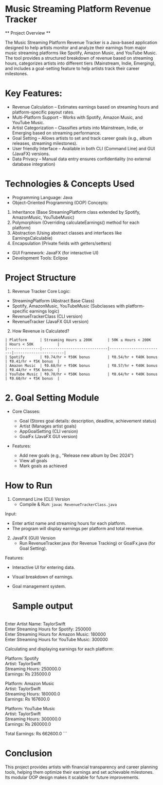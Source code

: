 # Music Streaming Platform Revenue Tracker
** Project Overview **

The Music Streaming Platform Revenue Tracker is a Java-based application designed to help artists monitor and analyze their earnings from major music streaming platforms like Spotify, Amazon Music, and YouTube Music. The tool provides a structured breakdown of revenue based on streaming hours, categorizes artists into different tiers (Mainstream, Indie, Emerging), and includes a goal-setting feature to help artists track their career milestones.

# Key Features:
- Revenue Calculation – Estimates earnings based on streaming hours and platform-specific payout rates.
-  Multi-Platform Support – Works with Spotify, Amazon Music, and YouTube Music.
-   Artist Categorization – Classifies artists into Mainstream, Indie, or Emerging based on streaming performance.
-    Goal Setting – Allows artists to set and track career goals (e.g., album releases, streaming milestones).
- User friendly Interface – Available in both CLI (Command Line) and GUI (JavaFX) versions. 
- Data Privacy – Manual data entry ensures confidentiality (no external database integration)

# Technologies & Concepts Used
- Programming Language: Java
- Object-Oriented Programming (OOP) Concepts:

1. Inheritance (Base StreamingPlatform class extended by Spotify, AmazonMusic, YouTubeMusic)
2. Polymorphism (Overriding calculateEarnings() method for each platform)
3. Abstraction (Using abstract classes and interfaces like EarningsCalculable)
4. Encapsulation (Private fields with getters/setters)

- GUI Framework: JavaFX (for interactive UI)
- Development Tools: Eclipse

# Project Structure
1. Revenue Tracker
Core Logic:
- StreamingPlatform (Abstract Base Class)
- Spotify, AmazonMusic, YouTubeMusic (Subclasses with platform-specific earnings logic)
- RevenueTrackerClass (CLI version)
- RevenueTracker (JavaFX GUI version)

2. How Revenue is Calculated?
 ```
| Platform      | Streaming Hours ≥ 200K       | 50K ≤ Hours < 200K      | Hours < 50K           |
|---------------|------------------------------|-------------------------|-----------------------|
| Spotify       | ₹0.74/hr + ₹50K bonus        | ₹0.54/hr + ₹40K bonus   | ₹0.41/hr + ₹5K bonus  |
| Amazon Music  | ₹0.68/hr + ₹50K bonus        | ₹0.57/hr + ₹40K bonus   | ₹0.44/hr + ₹5K bonus  |
| YouTube Music | ₹0.70/hr + ₹50K bonus        | ₹0.64/hr + ₹40K bonus   | ₹0.60/hr + ₹5K bonus  |
```

# 2. Goal Setting Module
- Core Classes:
    - Goal (Stores goal details: description, deadline, achievement status)
    - Artist (Manages artist goals)
    - AppGoalSetting (CLI version)
    - GoalFx (JavaFX GUI version)

- Features:

  - Add new goals (e.g., "Release new album by Dec 2024")
  - View all goals
  - Mark goals as achieved

#  How to Run 
1. Command Line (CLI) Version
   - Compile & Run:
     ```javac RevenueTrackerClass.java ```

Input:

- Enter artist name and streaming hours for each platform.
- The program will display earnings per platform and total revenue.

2. JavaFX (GUI) Version
   - Run RevenueTracker.java (for Revenue Tracking) or GoalFx.java (for Goal Setting).

Features:
- Interactive UI for entering data.
- Visual breakdown of earnings.
- Goal management system.

  # Sample output
  ```Input Artist Information  
Enter Artist Name: TaylorSwift  
Enter Streaming Hours for Spotify: 250000  
Enter Streaming Hours for Amazon Music: 180000  
Enter Streaming Hours for YouTube Music: 300000  

Calculating and displaying earnings for each platform:  

Platform: Spotify  
Artist: TaylorSwift  
Streaming Hours: 250000.0  
Earnings: Rs 235000.0  

Platform: Amazon Music  
Artist: TaylorSwift  
Streaming Hours: 180000.0  
Earnings: Rs 167600.0  

Platform: YouTube Music  
Artist: TaylorSwift  
Streaming Hours: 300000.0  
Earnings: Rs 260000.0  

Total Earnings: Rs 662600.0 ```

# Conclusion
This project provides artists with financial transparency and career planning tools, helping them optimize their earnings and set achievable milestones. Its modular OOP design makes it scalable for future improvements.
